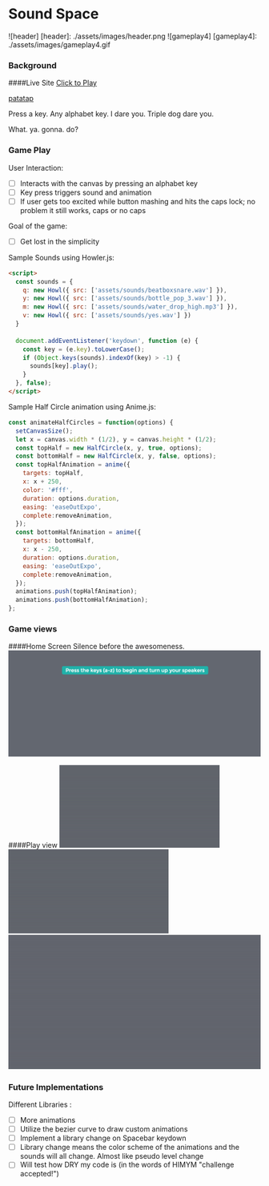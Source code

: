 # Sound Space

![header]
[header]: ./assets/images/header.png
![gameplay4]
[gameplay4]: ./assets/images/gameplay4.gif


### Background
####Live Site
[Click to Play](https://iamsammak.github.io/soundspace/)

[patatap](http://www.patatap.com/)

Press a key. Any alphabet key. I dare you. Triple dog dare you.

What. ya. gonna. do?

### Game Play

User Interaction:

- [ ] Interacts with the canvas by pressing an alphabet key
- [ ] Key press triggers sound and animation
- [ ] If user gets too excited while button mashing and hits the caps lock; no problem it still works, caps or no caps

Goal of the game:

- [ ] Get lost in the simplicity

Sample Sounds using Howler.js:

```html
<script>
  const sounds = {
    q: new Howl({ src: ['assets/sounds/beatboxsnare.wav'] }),
    y: new Howl({ src: ['assets/sounds/bottle_pop_3.wav'] }),
    m: new Howl({ src: ['assets/sounds/water_drop_high.mp3'] }),
    v: new Howl({ src: ['assets/sounds/yes.wav'] })
  }

  document.addEventListener('keydown', function (e) {
    const key = (e.key).toLowerCase();
    if (Object.keys(sounds).indexOf(key) > -1) {
      sounds[key].play();
    }
  }, false);
</script>
```

Sample Half Circle animation using Anime.js:

```js
const animateHalfCircles = function(options) {
  setCanvasSize();
  let x = canvas.width * (1/2), y = canvas.height * (1/2);
  const topHalf = new HalfCircle(x, y, true, options);
  const bottomHalf = new HalfCircle(x, y, false, options);
  const topHalfAnimation = anime({
    targets: topHalf,
    x: x + 250,
    color: '#fff',
    duration: options.duration,
    easing: 'easeOutExpo',
    complete:removeAnimation,
  });
  const bottomHalfAnimation = anime({
    targets: bottomHalf,
    x: x - 250,
    duration: options.duration,
    easing: 'easeOutExpo',
    complete:removeAnimation,
  });
  animations.push(topHalfAnimation);
  animations.push(bottomHalfAnimation);
};
```

### Game views

####Home Screen
Silence before the awesomeness.
![homepage]

####Play view
![gameplay]
![gameplay2]
![gameplay3]

[homepage]: ./assets/images/homepage.png
[gameplay]: ./assets/images/gameplay1.gif
[gameplay2]: ./assets/images/gameplay2.gif
[gameplay3]: ./assets/images/gameplay3.gif

### Future Implementations

Different Libraries :

- [ ] More animations
- [ ] Utilize the bezier curve to draw custom animations
- [ ] Implement a library change on Spacebar keydown
- [ ] Library change means the color scheme of the animations and the sounds will all change. Almost like pseudo level change
- [ ] Will test how DRY my code is (in the words of HIMYM "challenge accepted!")
